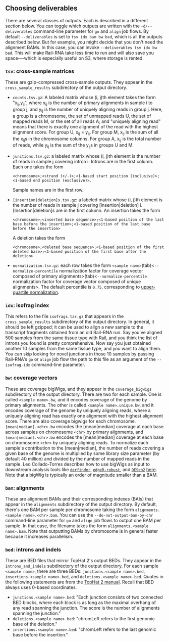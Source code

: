 ## Choosing deliverables

There are several classes of outputs. Each is described in a different section below. You can toggle which outputs are written with the `-d/--deliverables` command-line parameter for `go` and `align` job flows. By default `--deliverables` is set to `tsv idx bam bw bed`, which is all the outputs described below. But for example, you might decide that you don't need the alignment BAMs. In this case, you can invoke `--deliverables tsv idx bw bed`. This will make Rail-RNA take less time to run and will also save you space---which is especially useful on S3, where storage is rented.

### `tsv`: cross-sample matrices

These are gzip-compressed cross-sample outputs. They appear in the `cross_sample_results` subdirectory of the output directory.

  * `counts.tsv.gz`: A labeled matrix whose (i, j)th element takes the form "x<sub>ij</sub>,y<sub>ij</sub>", where x<sub>ij</sub> is the number of primary alignments in sample i to group j, and y<sub>ij</sub> is the number of uniquely aligning reads in group j. Here, a group is a chromosome, the set of unmapped reads U, the set of mapped reads M, or the set of all reads A; and "uniquely aligning read" means that there is exactly one alignment of the read with the highest alignment score. For group U, x<sub>ij</sub> = y<sub>ij</sub>. For group M, x<sub>ij</sub> is the sum of all the x<sub>ij</sub>s in the chromosome columns. For group A, x<sub>ij</sub> is the total number of reads, while y<sub>ij</sub> is the sum of the y<sub>ij</sub>s in groups U and M.
  * `junctions.tsv.gz`: a labeled matrix whose (i, j)th element is the number of reads in sample j covering intron i. Introns are in the first column. Each one takes the form

        <chromosome>;<strand (+/-)>;<1-based start position (inclusive)>;<1-based end position (exclusive)>.

    Sample names are in the first row.
  * `[insertion|deletion]s.tsv.gz`: a labeled matrix whose (i, j)th element is the number of reads in sample j covering [insertion|deletion] i. [Insertion|deletion]s are in the first column. An insertion takes the form

        <chromosome>;<inserted base sequence>;<1-based position of the last base before the insertion>;<1-based position of the last base before the insertion>

    A deletion takes the form
  
        <chromosome>;<deleted base sequence>;<1-based position of the first deleted base>;<1-based position of the first base after the deletion>

  * `normalization.tsv.gz`: each row takes the form `<sample name>`(tab)<`--normalize-percentile` normalization factor for coverage vector composed of primary alignments>(tab)<`--normalize-percentile` normalization factor for coverage vector composed of unique alignments>. The default percentile is `0.75`, corresponding to [upper-quartile normalization](http://www.biomedcentral.com/1471-2105/11/94).

### `idx`: isofrag index

This refers to the file `isofrags.tar.gz` that appears in the `cross_sample_results` subdirectory of the output directory. In general, it should be left gzipped; it can be used to align a new sample to the transcript fragments obtained from an old Rail-RNA run. Say you've aligned 500 samples from the same tissue type with Rail, and you think the list of introns you found is pretty comprehensive. Now say you just obtained another 10 samples from the same tissue type, and you want to align them. You can skip looking for novel junctions in those 10 samples by passing Rail-RNA's `go` or `align` job flow the path to this file as an argument of the `--isofrag-idx` command-line parameter.

### `bw`: coverage vectors

These are coverage bigWigs, and they appear in the `coverage_bigwigs` subdirectory of the output directory. There are two for each sample. One is called `<sample name>.bw`, and it encodes coverage of the genome by primary alignments. The other is called `<sample name>.unique.bw`, and it encodes coverage of the genome by uniquely aligning reads, where a uniquely aligning read has exactly one alignment with the highest alignment score. There are also coverage bigwigs for each chromosome. `[mean|median].<chr>.bw` encodes the [mean|median] coverage at each base across samples on chromosome `<chr>` by primary alignments, and `[mean|median].<chr>.bw` encodes the [mean|median] coverage at each base on chromosome `<chr>` by uniquely aligning reads. To normalize each sample's contribution to the [mean|median], the number of reads covering a given base of the genome is multiplied by some library size parameter (by default 40 million) and divided by the number of mapped reads in the sample. Leo Collado-Torres describes how to use bigWigs as input to downstream analysis tools like [`derfinder`](http://bioconductor.org/packages/release/bioc/html/derfinder.html), [`edgeR-robust`](http://bioconductor.org/packages/release/bioc/html/edgeR.html), and [`DESeq2`](http://bioconductor.org/packages/release/bioc/html/DESeq.html) [here](http://lcolladotor.github.io/protocols/bigwig_DEanalysis/). Note that a bigWig is typically an order of magnitude smaller than a BAM.

### `bam`: alignments

These are alignment BAMs and their corresponding indexes (BAIs) that appear in the `alignments` subdirectory of the output directory. By default, there's one BAM per sample per chromosome taking the form `alignments.<sample name>.<chr>.bam`. You can use the `--do-not-output-bam-by-chr` command-line parameter for `go` and `align` job flows to output one BAM per sample. In that case, the filename takes the form `alignments.<sample name>.bam`. Note that outputting BAMs by chromosome is in general faster because it increases parallelism.

### `bed`: introns and indels

These are BED files that mirror TopHat 2's output BEDs. They appear in the `introns_and_indels` subdirectory of the output directory. For each sample `<sample name>`, there are three BEDs: `junctions.<sample name>.bed`, `insertions.<sample name>.bed`, and `deletions.<sample name>.bed`. Quotes in the following statements are from the [TopHat 2 manual](https://ccb.jhu.edu/software/tophat/manual.shtml). Recall that BED always uses 0-based coordinates.
  * `junctions.<sample name>.bed`: "Each junction consists of two connected BED blocks, where each block is as long as the maximal overhang of any read spanning the junction. The score is the number of alignments spanning the junction."
  * `deletions.<sample name>.bed`: "chromLeft refers to the first genomic base of the deletion."
  * `insertions.<sample name>.bed`: "chromLeft refers to the last genomic base before the insertion."